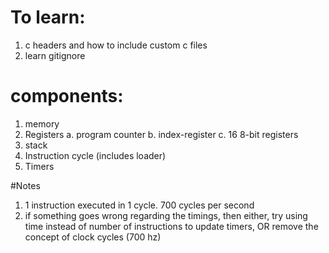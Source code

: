# To learn:
1. c headers and how to include custom c files
2. learn gitignore

# components:
1. memory
2. Registers
   a. program counter
   b. index-register
   c. 16 8-bit registers
3. stack
4. Instruction cycle (includes loader)
5. Timers

#Notes
1. 1 instruction executed in 1 cycle. 700 cycles per second
2. if something goes wrong regarding the timings, then either, try using time instead of number of instructions to update timers, OR remove the concept of clock cycles (700 hz)

